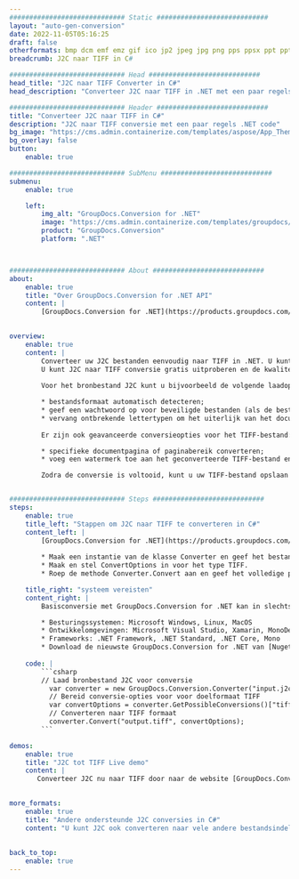 ```yaml
---
############################# Static ############################
layout: "auto-gen-conversion"
date: 2022-11-05T05:16:25
draft: false
otherformats: bmp dcm emf emz gif ico jp2 jpeg jpg png pps ppsx ppt pptx psb psd svg svgz tga tif tiff webp wmf wmz
breadcrumb: J2C naar TIFF in C#

############################# Head ############################
head_title: "J2C naar TIFF Converter in C#"
head_description: "Converteer J2C naar TIFF in .NET met een paar regels code. Gebruik de GroupDocs Document Conversion API om meer dan 160 bestandsformaten te converteren."

############################# Header ############################
title: "Converteer J2C naar TIFF in C#"
description: "J2C naar TIFF conversie met een paar regels .NET code"
bg_image: "https://cms.admin.containerize.com/templates/aspose/App_Themes/V3/images/bg/header1.png"
bg_overlay: false
button:
    enable: true

############################# SubMenu ############################
submenu:
    enable: true

    left:
        img_alt: "GroupDocs.Conversion for .NET"
        image: "https://cms.admin.containerize.com/templates/groupdocs/images/product-logos/90x90-noborder/groupdocs-conversion-net.png"
        product: "GroupDocs.Conversion"
        platform: ".NET"



############################# About ############################
about:
    enable: true
    title: "Over GroupDocs.Conversion for .NET API"
    content: |
        [GroupDocs.Conversion for .NET](https://products.groupdocs.com/conversion/net/) kan worden gebruikt om Microsoft Word, Excel, PowerPoint, PDF, Visio en andere formaten te converteren. GroupDocs.Conversion is een standalone API die geschikt is voor back-end en interne systemen waar hoge prestaties vereist zijn. Het is niet afhankelijk van software zoals Microsoft of Open Office.
    

overview:
    enable: true
    content: |
        Converteer uw J2C bestanden eenvoudig naar TIFF in .NET. U kunt slechts een paar C# coderegels gebruiken op elk platform naar keuze, zoals - Windows, Linux, macOS.
        U kunt J2C naar TIFF conversie gratis uitproberen en de kwaliteit van de conversieresultaten evalueren. Naast eenvoudige scenario's voor bestandsconversie kunt u meer geavanceerde opties proberen voor het laden van het bronbestand J2C en voor het opslaan van het TIFF-uitvoerresultaat. 
        
        Voor het bronbestand J2C kunt u bijvoorbeeld de volgende laadopties gebruiken:

        * bestandsformaat automatisch detecteren;
        * geef een wachtwoord op voor beveiligde bestanden (als de bestandsindeling dit ondersteunt);
        * vervang ontbrekende lettertypen om het uiterlijk van het document te behouden.
        
        Er zijn ook geavanceerde conversieopties voor het TIFF-bestand:

        * specifieke documentpagina of paginabereik converteren;
        * voeg een watermerk toe aan het geconverteerde TIFF-bestand en nog veel meer.

        Zodra de conversie is voltooid, kunt u uw TIFF-bestand opslaan in het lokale bestandspad of in opslag van derden, zoals FTP, Amazon S3, Google Drive, Dropbox enz. Let op: om J2C naar {{ te converteren) TO}} er is geen extra software nodig, zoals MS Office, Open Office, Adobe Acrobat Reader enz.


############################# Steps ############################
steps:
    enable: true
    title_left: "Stappen om J2C naar TIFF te converteren in C#"
    content_left: |
        [GroupDocs.Conversion for .NET](https://products.groupdocs.com/conversion/net/) maakt het gemakkelijk voor ontwikkelaars om een ​​J2C bestand naar TIFF te converteren met een paar regels code.
        
        * Maak een instantie van de klasse Converter en geef het bestand J2C het volledige pad
        * Maak en stel ConvertOptions in voor het type TIFF.
        * Roep de methode Converter.Convert aan en geef het volledige pad en formaat (TIFF) door als parameter

    title_right: "systeem vereisten"
    content_right: |
        Basisconversie met GroupDocs.Conversion for .NET kan in slechts een paar eenvoudige stappen worden gedaan. Onze API's worden ondersteund op alle belangrijke platforms en besturingssystemen. Voordat u de onderstaande code uitvoert, moet u ervoor zorgen dat de volgende vereisten op uw systeem zijn geïnstalleerd.

        * Besturingssystemen: Microsoft Windows, Linux, MacOS
        * Ontwikkelomgevingen: Microsoft Visual Studio, Xamarin, MonoDevelop
        * Frameworks: .NET Framework, .NET Standard, .NET Core, Mono
        * Download de nieuwste GroupDocs.Conversion for .NET van [Nuget](https://www.nuget.org/packages/groupdocs.conversion)
         
    code: |
        ```csharp    
        // Laad bronbestand J2C voor conversie
          var converter = new GroupDocs.Conversion.Converter("input.j2c");
          // Bereid conversie-opties voor voor doelformaat TIFF
          var convertOptions = converter.GetPossibleConversions()["tiff"].ConvertOptions;
          // Converteren naar TIFF formaat
          converter.Convert("output.tiff", convertOptions);
        ```

demos:
    enable: true
    title: "J2C tot TIFF Live demo"
    content: |
       Converteer J2C nu naar TIFF door naar de website [GroupDocs.Conversion App](https://products.groupdocs.app/conversion/family) te gaan. Online demo heeft de volgende voordelen:
          

more_formats:
    enable: true
    title: "Andere ondersteunde J2C conversies in C#"
    content: "U kunt J2C ook converteren naar vele andere bestandsindelingen. Zie de lijst hieronder."
       
       
back_to_top:
    enable: true
---
```

